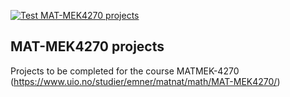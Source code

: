 [![Test MAT-MEK4270 projects](https://github.com/emilhaugen/matmek4270-projects/actions/workflows/matmek4270.yml/badge.svg)](https://github.com/emilhaugen/matmek4270-projects/actions/workflows/matmek4270.yml)

## MAT-MEK4270 projects

Projects to be completed for the course MATMEK-4270 (https://www.uio.no/studier/emner/matnat/math/MAT-MEK4270/)
